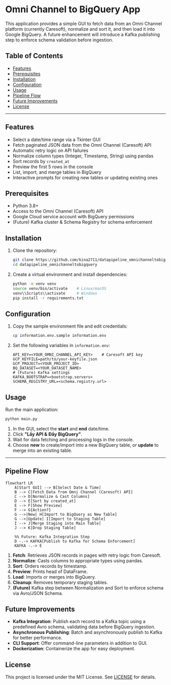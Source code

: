 # Omni Channel to BigQuery App

This application provides a simple GUI to fetch data from an Omni Channel platform (currently Caresoft), normalize and sort it, and then load it into Google BigQuery. A future enhancement will introduce a Kafka publishing step to enforce schema validation before ingestion.

## Table of Contents

* [Features](#features)
* [Prerequisites](#prerequisites)
* [Installation](#installation)
* [Configuration](#configuration)
* [Usage](#usage)
* [Pipeline Flow](#pipeline-flow)
* [Future Improvements](#future-improvements)
* [License](#license)

---

## Features

* Select a date/time range via a Tkinter GUI
* Fetch paginated JSON data from the Omni Channel (Caresoft) API
* Automatic retry logic on API failures
* Normalize column types (Integer, Timestamp, String) using pandas
* Sort records by `created_at`
* Preview the first 5 rows in the console
* List, import, and merge tables in BigQuery
* Interactive prompts for creating new tables or updating existing ones

## Prerequisites

* Python 3.8+
* Access to the Omni Channel (Caresoft) API
* Google Cloud service account with BigQuery permissions
* (Future) Kafka cluster & Schema Registry for schema enforcement

## Installation

1. Clone the repository:

   ```bash
   git clone https://github.com/kina2711/datapipeline_omnichanneltobigquery.git
   cd datapipeline_omnichanneltobigquery
   ```
2. Create a virtual environment and install dependencies:

   ```bash
   python -m venv venv
   source venv/bin/activate    # Linux/macOS
   venv\\Scripts\\activate     # Windows
   pip install -r requirements.txt
   ```

## Configuration

1. Copy the sample environment file and edit credentials:

   ```bash
   cp information.env.sample information.env
   ```
2. Set the following variables in `information.env`:

   ```dotenv
   API_KEY=<YOUR_OMNI_CHANNEL_API_KEY>    # Caresoft API key
   GCP_KEYFILE=path/to/your-keyfile.json
   GCP_PROJECT=<YOUR_PROJECT_ID>
   BQ_DATASET=<YOUR_DATASET_NAME>
   # (Future) Kafka settings
   KAFKA_BOOTSTRAP=<bootstrap.servers>
   SCHEMA_REGISTRY_URL=<schema.registry.url>
   ```

## Usage

Run the main application:

```bash
python main.py
```

1. In the GUI, select the **start** and **end** date/time.
2. Click **"Lấy API & Đẩy BigQuery"**.
3. Wait for data fetching and processing logs in the console.
4. Choose **new** to create/import into a new BigQuery table, or **update** to merge into an existing table.

---

## Pipeline Flow

```mermaid
flowchart LR
    A[Start GUI] --> B[Select Date & Time]
    B --> C[Fetch Data from Omni Channel (Caresoft) API]
    C --> D[Normalize & Cast Columns]
    D --> E[Sort by created_at]
    E --> F[Show Preview]
    F --> G{Action?}
    G -->|New| H[Import to BigQuery as New Table]
    G -->|Update| I[Import to Staging Table]
    I --> J[Merge Staging into Main Table]
    J --> K[Drop Staging Table]
    
    %% Future: Kafka Integration Step
    D -.-> KAFKA[Publish to Kafka for Schema Enforcement]
    KAFKA -.-> E
```

1. **Fetch**: Retrieves JSON records in pages with retry logic from Caresoft.
2. **Normalize**: Casts columns to appropriate types using pandas.
3. **Sort**: Orders records by timestamp.
4. **Preview**: Prints head of DataFrame.
5. **Load**: Imports or merges into BigQuery.
6. **Cleanup**: Removes temporary staging tables.
7. **(Future)** Kafka step between Normalization and Sort to enforce schema via Avro/JSON Schema.

## Future Improvements

* **Kafka Integration**: Publish each record to a Kafka topic using a predefined Avro schema, validating data before BigQuery ingestion.
* **Asynchronous Publishing**: Batch and asynchronously publish to Kafka for better performance.
* **CLI Support**: Offer command-line parameters in addition to GUI.
* **Dockerization**: Containerize the app for easy deployment.

## License

This project is licensed under the MIT License. See [LICENSE](LICENSE) for details.
